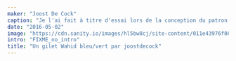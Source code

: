 ```yaml
---
maker: "Joost De Cock"
caption: "Je l'ai fait à titre d'essai lors de la conception du patron. L'encolure par défaut a été abaissée depuis."
date: "2016-05-02"
image: "https://cdn.sanity.io/images/hl5bw8cj/site-content/011e43976f08ac8c84004a40173d438a12eed8ea-2048x2048.jpg"
intro: "FIXME_no_intro"
title: "Un gilet Wahid bleu/vert par joostdecock"
---
```




